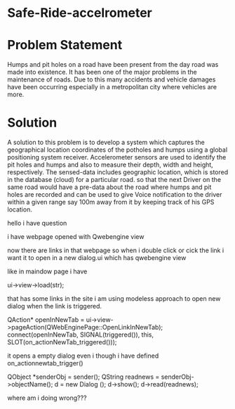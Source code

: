 # Safe-Ride-accelrometer

# Problem Statement
Humps and pit holes on a road have been present from the day road was made into existence. It has been one of the major problems in the maintenance of roads. Due to this many accidents and vehicle damages have been occurring especially in a metropolitan city where vehicles are more. 

# Solution

A solution to this problem is to develop a system which captures the geographical location coordinates of the potholes and humps using a global positioning system receiver. Accelerometer sensors are used to identify the pit holes and humps and also to measure their depth, width and height, respectively. The sensed-data includes geographic location, which is stored in the database (cloud) for a particular road. so that the next Driver on the same road would have a pre-data about the road where humps and pit holes are recorded and can be used to give Voice notification to the driver within a given range say 100m away from it by keeping track of his GPS location.



hello i have question

i have webpage opened with Qwebengine view

now there are links in that webpage so when i double click or cick the link i want it to open in a new dialog.ui which has qwebengine view

like in maindow page i have

ui->view->load(str);

that has some links in the site i am using modeless approach to open new dialog when the link is triggered.

QAction* openInNewTab = ui->view->pageAction(QWebEnginePage::OpenLinkInNewTab);
connect(openInNewTab, SIGNAL(triggered()), this, SLOT(on_actionNewTab_triggered()));

it opens a empty dialog even i though i have defined on_actionnewtab_trigger()

QObject *senderObj = sender();
QString readnews = senderObj->objectName();
d = new Dialog ();
d->show();
d->read(readnews);

where am i doing wrong???
